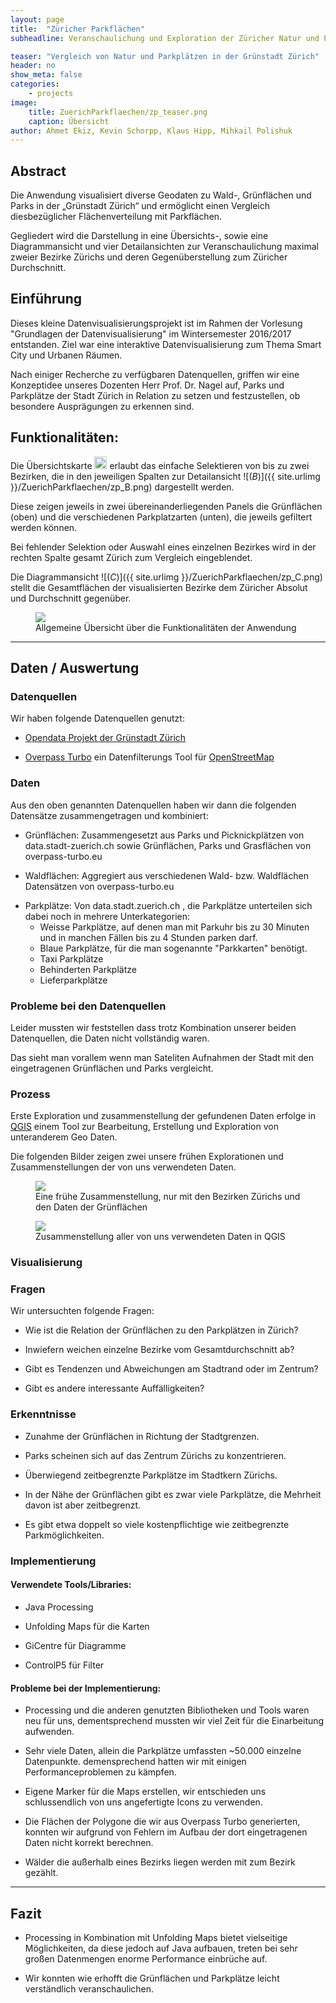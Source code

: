 ```yaml
---
layout: page
title:  "Züricher Parkflächen"
subheadline: Veranschaulichung und Exploration der Züricher Natur und Parkplätze 

teaser: "Vergleich von Natur und Parkplätzen in der Grünstadt Zürich"
header: no
show_meta: false
categories:
    - projects
image:
    title: ZuerichParkflaechen/zp_teaser.png
    caption: Übersicht 
author: Ahmet Ekiz, Kevin Schorpp, Klaus Hipp, Mihkail Polishuk
---
```


## Abstract
Die Anwendung visualisiert diverse Geodaten zu Wald-, Grünflächen und Parks in der „Grünstadt Zürich“ und ermöglicht einen Vergleich diesbezüglicher Flächenverteilung mit Parkflächen.


Gegliedert wird die Darstellung in eine Übersichts-, sowie eine Diagrammansicht und vier Detailansichten zur Veranschaulichung maximal zweier Bezirke Zürichs und deren Gegenüberstellung zum Züricher Durchschnitt.


## Einführung
<!--- Einführung: Was ist die Motivation hinter Ihrem Projekt?
- Konzept: Was ist die Grundidee, Hauptfrage, wichtigste Hypothese?-->

Dieses kleine Datenvisualisierungsprojekt ist im Rahmen der Vorlesung "Grundlagen der Datenvisualisierung" im Wintersemester 2016/2017 entstanden. Ziel war eine interaktive Datenvisualisierung zum Thema Smart City und Urbanen Räumen.


Nach einiger Recherche zu verfügbaren Datenquellen, griffen wir eine Konzeptidee unseres Dozenten Herr Prof. Dr. Nagel auf, Parks und Parkplätze der Stadt Zürich in Relation zu setzen und festzustellen, ob besondere Ausprägungen zu erkennen sind.


## Funktionalitäten:
Die Übersichtskarte <img src="{{ site.urlimg }}/ZuerichParkflaechen/zp_A.png" alt="(A)" style="width: 20px; height: 20px;" /> erlaubt das einfache Selektieren von bis zu zwei Bezirken, die in den jeweiligen Spalten zur Detailansicht ![(*B*)]({{ site.urlimg }}/ZuerichParkflaechen/zp_B.png) dargestellt werden.


Diese zeigen jeweils in zwei übereinanderliegenden Panels die Grünflächen (oben) und die verschiedenen Parkplatzarten (unten), die jeweils gefiltert werden können.


Bei fehlender Selektion oder Auswahl eines einzelnen Bezirkes wird in der rechten Spalte gesamt Zürich zum Vergleich eingeblendet.


Die Diagrammansicht ![(*C*)]({{ site.urlimg }}/ZuerichParkflaechen/zp_C.png) stellt die Gesamtflächen der visualisierten Bezirke dem Züricher Absolut und Durchschnitt gegenüber.


<figure>
  <img src="{{ site.urlimg }}/ZuerichParkflaechen/zp_functions_image.png" />
  <figcaption >Allgemeine Übersicht über die Funktionalitäten der Anwendung</figcaption>
</figure>

- - - 

## Daten / Auswertung

### Datenquellen
Wir haben folgende Datenquellen genutzt:

- [Opendata Projekt der Grünstadt Zürich](https://data.stadt-zuerich.ch/)

- [Overpass Turbo](https://overpass-turbo.eu/) ein Datenfilterungs Tool für [OpenStreetMap](http://openstreetmap.org/)

### Daten
Aus den oben genannten Datenquellen haben wir dann die folgenden Datensätze zusammengetragen und kombiniert:

- Grünflächen: Zusammengesetzt aus Parks und Picknickplätzen von data.stadt-zuerich.ch sowie Grünflächen, Parks und Grasflächen von overpass-turbo.eu

- Waldflächen: Aggregiert aus verschiedenen Wald- bzw. Waldflächen Datensätzen von overpass-turbo.eu

* Parkplätze: Von data.stadt.zuerich.ch , die Parkplätze unterteilen sich dabei noch in mehrere Unterkategorien:
    * Weisse Parkplätze, auf denen man mit Parkuhr bis zu 30 Minuten und in manchen Fällen bis zu 4 Stunden parken darf.
    * Blaue Parkplätze, für die man sogenannte "Parkkarten" benötigt.
    * Taxi Parkplätze
    * Behinderten Parkplätze
    * Lieferparkplätze
        
        
### Probleme bei den Datenquellen
Leider mussten wir feststellen dass trotz Kombination unserer beiden Datenquellen, die Daten nicht vollständig waren.


Das sieht man vorallem wenn man Sateliten Aufnahmen der Stadt mit den eingetragenen Grünflächen und Parks vergleicht.

### Prozess
<!--Sinnvolle Auswahl relevanter Experimente.-->

Erste Exploration und zusammenstellung der gefundenen Daten erfolge in [QGIS](http://qgis.org/de/site/) einem Tool zur Bearbeitung, Erstellung und Exploration von unteranderem Geo Daten.

Die folgenden Bilder zeigen zwei unsere frühen Explorationen und Zusammenstellungen der von uns verwendeten Daten.

<figure>
  <img src="{{ site.urlimg }}/ZuerichParkflaechen/QGIS_Bezirke_GruenUndWaldflaechen.JPG" />
  <figcaption >Eine frühe Zusammenstellung, nur mit den Bezirken Zürichs und den Daten der Grünflächen</figcaption>
</figure>

<figure>
  <img src="{{ site.urlimg }}/ZuerichParkflaechen/QGIS_View.JPG" />
  <figcaption >Zusammenstellung aller von uns verwendeten Daten in QGIS</figcaption>
</figure>

<!--## Prototyp / Ergebnisse
Hier sind einige unserer Prototypen und Entwicklungsschritte zu sehen: -->

### Visualisierung
<!--Ergebnisse, Design, Prototyp. Darstellungen echter oder ausgewählter Daten.-->

### Fragen
Wir untersuchten folgende Fragen:

- Wie ist die Relation der Grünflächen zu den Parkplätzen in Zürich?

- Inwiefern weichen einzelne Bezirke vom Gesamtdurchschnitt ab?

- Gibt es Tendenzen und Abweichungen am Stadtrand oder im Zentrum?

- Gibt es andere interessante Auffälligkeiten?

### Erkenntnisse
<!--Was haben Sie herausgefunden? Können Sie ein/zwei Aussagen oder Stories hervorheben?-->

- Zunahme der Grünflächen in Richtung der Stadtgrenzen.

- Parks scheinen sich auf das Zentrum Zürichs zu konzentrieren.

- Überwiegend zeitbegrenzte Parkplätze im Stadtkern Zürichs.

- In der Nähe der Grünflächen gibt es zwar viele Parkplätze, die Mehrheit davon ist aber zeitbegrenzt.

- Es gibt etwa doppelt so viele kostenpflichtige wie zeitbegrenzte Parkmöglichkeiten.


### Implementierung

#### Verwendete Tools/Libraries:

- Java Processing

- Unfolding Maps für die Karten

- GiCentre für Diagramme

- ControlP5 für Filter

<!--Wie haben Sie die Visualisierung umgesetzt? Welche Tools haben Sie für welche Schritte eingesetzt?-->


#### Probleme bei der Implementierung:

- Processing und die anderen genutzten Bibliotheken und Tools waren neu für uns, dementsprechend mussten wir viel Zeit für die Einarbeitung aufwenden.


- Sehr viele Daten, allein die Parkplätze umfassten ~50.000 einzelne Datenpunkte.
demensprechend hatten wir mit einigen Performanceproblemen zu kämpfen.


- Eigene Marker für die Maps erstellen, wir entschieden uns schlussendlich von uns angefertigte Icons zu verwenden.


- Die Flächen der Polygone die wir aus Overpass Turbo generierten, konnten wir aufgrund von Fehlern im Aufbau der dort eingetragenen Daten nicht korrekt berechnen.


- Wälder die außerhalb eines Bezirks liegen werden mit zum Bezirk gezählt.


<!--```javascript
function setup() {
  Data data = loadData();
  doSomeVisualization(data);
}
```-->

- - - 

## Fazit
<!--- Reflektion: Haben Sie erreicht, was sie wollten? Ist Ihr Ergebnis hilfreich?
- Ausblick: Welche weiteren Ideen haben Sie? Was könnten interessante
nächste Schritte sein?-->

- Processing in Kombination mit Unfolding Maps bietet vielseitige Möglichkeiten, da diese jedoch auf Java aufbauen, treten bei sehr großen Datenmengen enorme Performance einbrüche auf. 


- Wir konnten wie erhofft die Grünflächen und Parkplätze leicht verständlich veranschaulichen.
